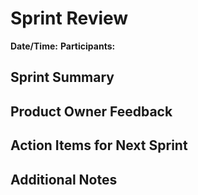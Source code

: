 # Sprint Review

**Date/Time:** 
**Participants:**

## Sprint Summary

## Product Owner Feedback

## Action Items for Next Sprint

## Additional Notes

